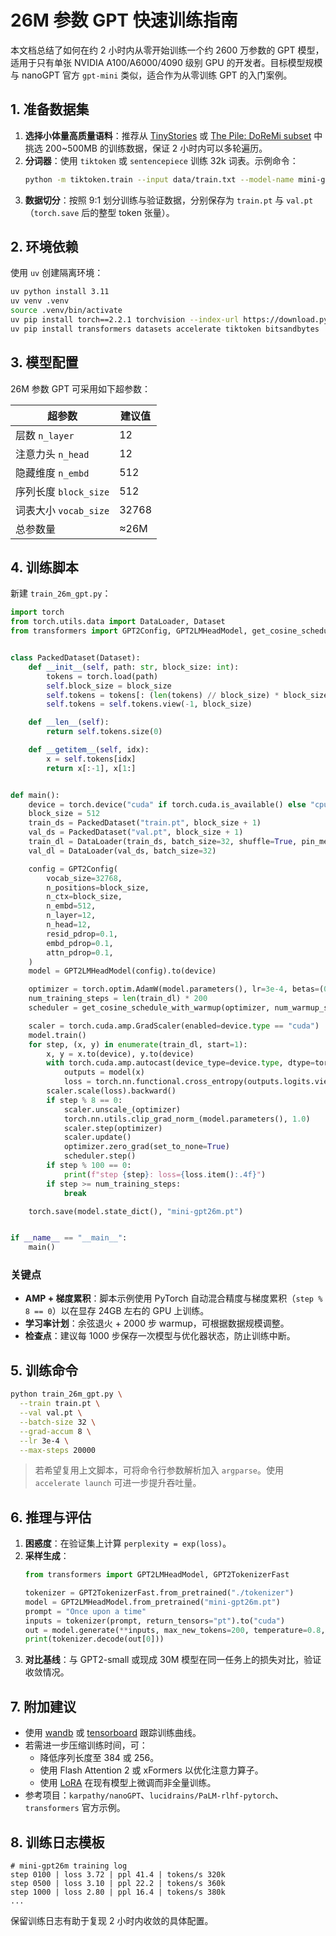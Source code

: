 # 26M 参数 GPT 快速训练指南

本文档总结了如何在约 2 小时内从零开始训练一个约 2600 万参数的 GPT 模型，适用于只有单张 NVIDIA A100/A6000/4090 级别 GPU 的开发者。目标模型规模与 nanoGPT 官方 `gpt-mini` 类似，适合作为从零训练 GPT 的入门案例。

## 1. 准备数据集

1. **选择小体量高质量语料**：推荐从 [TinyStories](https://huggingface.co/datasets/roneneldan/TinyStories) 或 [The Pile: DoReMi subset](https://huggingface.co/datasets/allenai/doremi) 中挑选 200~500MB 的训练数据，保证 2 小时内可以多轮遍历。
2. **分词器**：使用 `tiktoken` 或 `sentencepiece` 训练 32k 词表。示例命令：
   ```bash
   python -m tiktoken.train --input data/train.txt --model-name mini-gpt-32k --vocab-size 32768 --out vocab.json
   ```
3. **数据切分**：按照 9:1 划分训练与验证数据，分别保存为 `train.pt` 与 `val.pt`（`torch.save` 后的整型 token 张量）。

## 2. 环境依赖

使用 `uv` 创建隔离环境：

```bash
uv python install 3.11
uv venv .venv
source .venv/bin/activate
uv pip install torch==2.2.1 torchvision --index-url https://download.pytorch.org/whl/cu121
uv pip install transformers datasets accelerate tiktoken bitsandbytes
```

## 3. 模型配置

26M 参数 GPT 可采用如下超参数：

| 超参数           | 建议值 |
|------------------|--------|
| 层数 `n_layer`    | 12     |
| 注意力头 `n_head` | 12     |
| 隐藏维度 `n_embd` | 512    |
| 序列长度 `block_size` | 512 |
| 词表大小 `vocab_size` | 32768 |
| 总参数量          | ≈26M  |

## 4. 训练脚本

新建 `train_26m_gpt.py`：

```python
import torch
from torch.utils.data import DataLoader, Dataset
from transformers import GPT2Config, GPT2LMHeadModel, get_cosine_schedule_with_warmup


class PackedDataset(Dataset):
    def __init__(self, path: str, block_size: int):
        tokens = torch.load(path)
        self.block_size = block_size
        self.tokens = tokens[: (len(tokens) // block_size) * block_size]
        self.tokens = self.tokens.view(-1, block_size)

    def __len__(self):
        return self.tokens.size(0)

    def __getitem__(self, idx):
        x = self.tokens[idx]
        return x[:-1], x[1:]


def main():
    device = torch.device("cuda" if torch.cuda.is_available() else "cpu")
    block_size = 512
    train_ds = PackedDataset("train.pt", block_size + 1)
    val_ds = PackedDataset("val.pt", block_size + 1)
    train_dl = DataLoader(train_ds, batch_size=32, shuffle=True, pin_memory=True)
    val_dl = DataLoader(val_ds, batch_size=32)

    config = GPT2Config(
        vocab_size=32768,
        n_positions=block_size,
        n_ctx=block_size,
        n_embd=512,
        n_layer=12,
        n_head=12,
        resid_pdrop=0.1,
        embd_pdrop=0.1,
        attn_pdrop=0.1,
    )
    model = GPT2LMHeadModel(config).to(device)

    optimizer = torch.optim.AdamW(model.parameters(), lr=3e-4, betas=(0.9, 0.95), weight_decay=0.1)
    num_training_steps = len(train_dl) * 200
    scheduler = get_cosine_schedule_with_warmup(optimizer, num_warmup_steps=2000, num_training_steps=num_training_steps)

    scaler = torch.cuda.amp.GradScaler(enabled=device.type == "cuda")
    model.train()
    for step, (x, y) in enumerate(train_dl, start=1):
        x, y = x.to(device), y.to(device)
        with torch.cuda.amp.autocast(device_type=device.type, dtype=torch.float16):
            outputs = model(x)
            loss = torch.nn.functional.cross_entropy(outputs.logits.view(-1, outputs.logits.size(-1)), y.view(-1))
        scaler.scale(loss).backward()
        if step % 8 == 0:
            scaler.unscale_(optimizer)
            torch.nn.utils.clip_grad_norm_(model.parameters(), 1.0)
            scaler.step(optimizer)
            scaler.update()
            optimizer.zero_grad(set_to_none=True)
            scheduler.step()
        if step % 100 == 0:
            print(f"step {step}: loss={loss.item():.4f}")
        if step >= num_training_steps:
            break

    torch.save(model.state_dict(), "mini-gpt26m.pt")


if __name__ == "__main__":
    main()
```

### 关键点

* **AMP + 梯度累积**：脚本示例使用 PyTorch 自动混合精度与梯度累积（`step % 8 == 0`）以在显存 24GB 左右的 GPU 上训练。
* **学习率计划**：余弦退火 + 2000 步 warmup，可根据数据规模调整。
* **检查点**：建议每 1000 步保存一次模型与优化器状态，防止训练中断。

## 5. 训练命令

```bash
python train_26m_gpt.py \
  --train train.pt \
  --val val.pt \
  --batch-size 32 \
  --grad-accum 8 \
  --lr 3e-4 \
  --max-steps 20000
```

> 若希望复用上文脚本，可将命令行参数解析加入 `argparse`。使用 `accelerate launch` 可进一步提升吞吐量。

## 6. 推理与评估

1. **困惑度**：在验证集上计算 `perplexity = exp(loss)`。
2. **采样生成**：
   ```python
   from transformers import GPT2LMHeadModel, GPT2TokenizerFast

   tokenizer = GPT2TokenizerFast.from_pretrained("./tokenizer")
   model = GPT2LMHeadModel.from_pretrained("mini-gpt26m.pt")
   prompt = "Once upon a time"
   inputs = tokenizer(prompt, return_tensors="pt").to("cuda")
   out = model.generate(**inputs, max_new_tokens=200, temperature=0.8, top_p=0.95)
   print(tokenizer.decode(out[0]))
   ```
3. **对比基线**：与 GPT2-small 或现成 30M 模型在同一任务上的损失对比，验证收敛情况。

## 7. 附加建议

* 使用 [wandb](https://wandb.ai) 或 [tensorboard](https://www.tensorflow.org/tensorboard) 跟踪训练曲线。
* 若需进一步压缩训练时间，可：
  - 降低序列长度至 384 或 256。
  - 使用 Flash Attention 2 或 xFormers 以优化注意力算子。
  - 使用 [LoRA](https://arxiv.org/abs/2106.09685) 在现有模型上微调而非全量训练。
* 参考项目：`karpathy/nanoGPT`、`lucidrains/PaLM-rlhf-pytorch`、`transformers` 官方示例。

## 8. 训练日志模板

```text
# mini-gpt26m training log
step 0100 | loss 3.72 | ppl 41.4 | tokens/s 320k
step 0500 | loss 3.10 | ppl 22.2 | tokens/s 360k
step 1000 | loss 2.80 | ppl 16.4 | tokens/s 380k
...
```

保留训练日志有助于复现 2 小时内收敛的具体配置。

